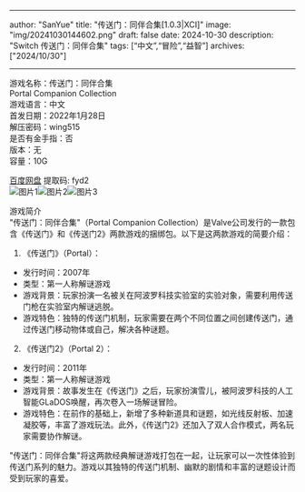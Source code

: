 
---
author: "SanYue"
title: "传送门：同伴合集[1.0.3|XCI]"
image: "img/20241030144602.png"
draft: false
date: 2024-10-30
description: "Switch 传送门：同伴合集"
tags: [“中文”,“冒险”,“益智”]
archives: ["2024/10/30"]

---

游戏名称：传送门：同伴合集   
Portal Companion Collection    
游戏语言：中文  
首发日期：2022年1月28日  
解压密码：wing515  
是否有金手指：否  
版本：无   
容量：10G

[百度网盘](https://pan.baidu.com/s/1boX-qnsxLldKxanBaNAT2g) 提取码: fyd2  
![图片1](img/scfto2.jpg)![图片2](img/scfto3.jpg)![图片3](img/scfto5.jpg)  

游戏简介  
"传送门：同伴合集"（Portal Companion Collection）是Valve公司发行的一款包含《传送门》和《传送门2》两款游戏的捆绑包。以下是这两款游戏的简要介绍：

1. 《传送门》（Portal）：
- 发行时间：2007年
- 类型：第一人称解谜游戏
- 游戏背景：玩家扮演一名被关在阿波罗科技实验室的实验对象，需要利用传送门枪在实验室内解谜逃脱。
- 游戏特色：独特的传送门机制，玩家需要在两个不同位置之间创建传送门，通过传送门移动物体或自己，解决各种谜题。

2. 《传送门2》（Portal 2）：
- 发行时间：2011年
- 类型：第一人称解谜游戏
- 游戏背景：故事发生在《传送门》之后，玩家扮演雪儿，被阿波罗科技的人工智能GLaDOS唤醒，再次卷入一场解谜冒险。
- 游戏特色：在前作的基础上，新增了多种新道具和谜题，如光线反射板、加速凝胶等，丰富了游戏玩法。此外，《传送门2》还加入了双人合作模式，两名玩家需要协作解谜。

"传送门：同伴合集"将这两款经典解谜游戏打包在一起，让玩家可以一次性体验到传送门系列的魅力。游戏以其独特的传送门机制、幽默的剧情和丰富的谜题设计而受到玩家的喜爱。
